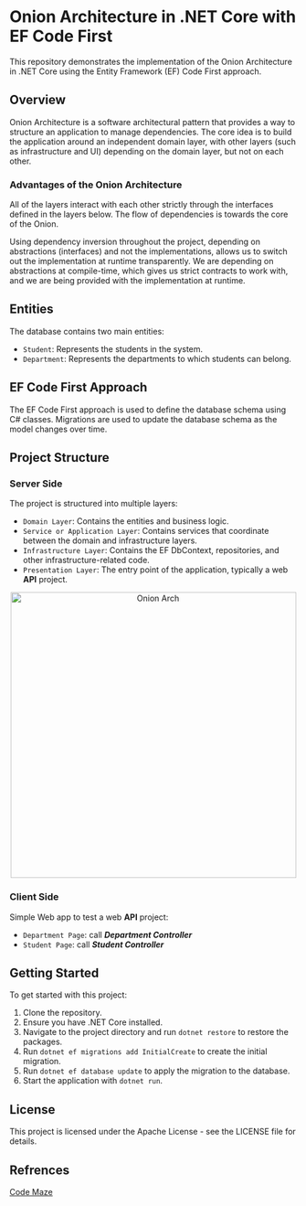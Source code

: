# Onion Architecture in .NET Core with EF Code First

This repository demonstrates the implementation of the Onion Architecture in .NET Core using the Entity Framework (EF) Code First approach.

## Overview

Onion Architecture is a software architectural pattern that provides a way to structure an application to manage dependencies. The core idea is to build the application around an independent domain layer, with other layers (such as infrastructure and UI) depending on the domain layer, but not on each other.

### Advantages of the Onion Architecture
All of the layers interact with each other strictly through the interfaces defined in the layers below. The flow of dependencies is towards the core of the Onion.

Using dependency inversion throughout the project, depending on abstractions (interfaces) and not the implementations, allows us to switch out the implementation at runtime transparently. We are depending on abstractions at compile-time, which gives us strict contracts to work with, and we are being provided with the implementation at runtime.

## Entities

The database contains two main entities:

- `Student`: Represents the students in the system.
- `Department`: Represents the departments to which students can belong.

## EF Code First Approach

The EF Code First approach is used to define the database schema using C# classes. Migrations are used to update the database schema as the model changes over time.

## Project Structure

### Server Side
The project is structured into multiple layers:
- `Domain Layer`: Contains the entities and business logic.
- `Service or Application Layer`: Contains services that coordinate between the domain and infrastructure layers.
- `Infrastructure Layer`: Contains the EF DbContext, repositories, and other infrastructure-related code.
- `Presentation Layer`: The entry point of the application, typically a web **API** project.
<p align="center">
  <img style="width:500px; hight:500px;" alt="Onion Arch"
    src="https://code-maze.com/wp-content/uploads/2021/07/onion_architecture.jpeg" />
</p>

### Client Side 
Simple Web app to test a web **API** project:
- `Department Page`: call ***Department Controller***
- `Student Page`: call ***Student Controller***

## Getting Started

To get started with this project:

1. Clone the repository.
2. Ensure you have .NET Core installed.
3. Navigate to the project directory and run `dotnet restore` to restore the packages.
4. Run `dotnet ef migrations add InitialCreate` to create the initial migration.
5. Run `dotnet ef database update` to apply the migration to the database.
6. Start the application with `dotnet run`.

## License

This project is licensed under the  Apache License - see the LICENSE file for details.

## Refrences

<a href="https://code-maze.com/onion-architecture-in-aspnetcore/">Code Maze</a>
